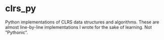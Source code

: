# clrs_py
Python implementations of CLRS data structures and algorithms. These are almost line-by-line implementations I wrote for the sake of learning. Not "Pythonic".
